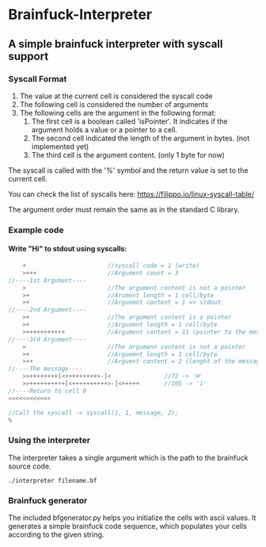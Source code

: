 # Brainfuck-Interpreter
## A simple brainfuck interpreter with syscall support

### Syscall Format

1. The value at the current cell is considered the syscall code
2. The following cell is considered the number of arguments
3. The following cells are the argument in the following format:
    1. The first cell is a boolean called 'isPointer'. It indicates if the argument holds a value or a pointer to a cell.
    2. The second cell indicated the length of the argument in bytes. (not implemented yet)
    3. The third cell is the argument content. (only 1 byte for now)

The syscall is called with the '%' symbol and the return value is set to the current cell. 

You can check the list of syscalls here: https://filippo.io/linux-syscall-table/

The argument order must remain the same as in the standard C library.

### Example code

#### Write "Hi" to stdout using syscalls:
``` C
    +                       //syscall code = 1 (write)
    >+++                    //Argument count = 3    
//----1st Argument----
    >                       //The argument content is not a pointer
    >+                      //Arument length = 1 cell/byte
    >+                      //Arguemnt content = 1 => stdout
//----2nd Argument----
    >+                      //The argument content is a pointer
    >+                      //Arguemnt length = 1 cell/byte
    >+++++++++++            //Argument content = 11 (pointer to the message on the 11th cell)   
//----3rd Argument----
    >                       //The argumenn content is not a pointer
    >+                      //Arguemnt length = 1 cell/byte   
    >++                     //Arguent content = 2 (lenght of the message)
//----The message----
    >>++++++++[<+++++++++>-]<               //72 -> 'H'
    >>++++++++++[<++++++++++>-]<+++++       //105 -> 'i'
//----Return to cell 0
<<<<<<<<<<<<

//Call the syscall -> syscall(1, 1, message, 2);
%
```

### Using the interpreter

The interpreter takes a single argument which is the path to the brainfuck source code.

```
./interpreter filename.bf
```

### Brainfuck generator
The included bfgenerator.py helps you initialize the cells with ascii values. It generates a simple brainfuck code sequence, which populates your cells according to the given string.